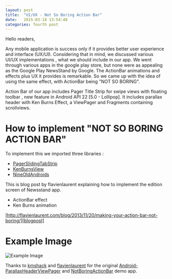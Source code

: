 ```yaml
---
layout: post
title:  "UI/UX - Not So Boring Action Bar"
date:   2015-03-18 13:54:48
categories: fourth post
---
```


Hello readers,

Any mobile application is success only if it provides better user experience and interface (UX/UI). Considering that in mind, we discussed various UI/UX implementations , what we should include in our app. We went through various apps in the google play store, but none were as appealing as the Google Play NewsStand by Google. The ActionBar animations and effects plus UX it provides is remarkable. So we came up with the idea of using the same effect, with ActionBar being "NOT SO BORING". 

Action Bar of our app includes Pager Title Strip for swipe views with floating toolbar , new feature in Android API 22 [5.0 - Lollipop]. It includes parallax header with Ken Burns Effect, a ViewPager and Fragments containing scrollviews.

How to implement "NOT SO BORING ACTION BAR"
============

To implement this we imported three libraries : 

* [PagerSlidingTabStrip][pagerstrip]
* [KenBurnsView][kenburnsview]
* [NineOldAndroids][nineoldsandroid] 

This is blog post by flavienlaurent explaining how to implement the edition screen of Newsstand app.
- ActionBar effect
- Ken Burns animation

[http://flavienlaurent.com/blog/2013/11/20/making-your-action-bar-not-boring/][blogpost]

Example Image 
============

![Example Image][1]

Thanks to [kmshack][kmshack]  and [flavienlaurent][flavienlaurent] for the original [Android-ParallaxHeaderViewPager][parallaxHeader] and [NotBoringActionBar][NotBoringActionBar] demo app. 

[pagerstrip]: https://github.com/astuetz/PagerSlidingTabStrip
[kenburnsview]: https://github.com/flavioarfaria/KenBurnsView
[nineoldsandroid]: https://github.com/JakeWharton/NineOldAndroids 
[flavienlaurent]: https://github.com/flavienlaurent/
[kmshack]: https://github.com/kmshack/
[parallaxHeader]: https://github.com/kmshack/Android-ParallaxHeaderViewPager
[NotBoringActionBar]: https://github.com/flavienlaurent/NotBoringActionBar
[1]: https://raw.github.com/flavienlaurent/NotBoringActionBar/master/graphics/notboringab.gif
[blogpost]: http://flavienlaurent.com/blog/2013/11/20/making-your-action-bar-not-boring/